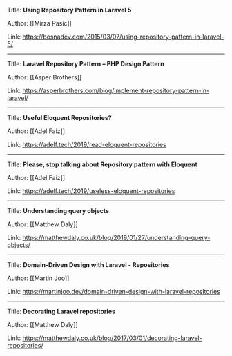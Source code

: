 Title: **Using Repository Pattern in Laravel 5**

Author: [[Mirza Pasic]]

Link: https://bosnadev.com/2015/03/07/using-repository-pattern-in-laravel-5/

---

Title: **Laravel Repository Pattern – PHP Design Pattern**

Author: [[Asper Brothers]]

Link: https://asperbrothers.com/blog/implement-repository-pattern-in-laravel/

---
Title: **Useful Eloquent Repositories?**

Author: [[Adel Faiz]]

Link: https://adelf.tech/2019/read-eloquent-repositories

---
Title: **Please, stop talking about Repository pattern with Eloquent**

Author: [[Adel Faiz]]

Link: https://adelf.tech/2019/useless-eloquent-repositories

---
Title: **Understanding query objects**

Author: [[Matthew Daly]]

Link: https://matthewdaly.co.uk/blog/2019/01/27/understanding-query-objects/

---
Title: **Domain-Driven Design with Laravel - Repositories**

Author: [[Martin Joo]]

Link: https://martinjoo.dev/domain-driven-design-with-laravel-repositories

---
Title: **Decorating Laravel repositories**

Author: [[Matthew Daly]]

Link: https://matthewdaly.co.uk/blog/2017/03/01/decorating-laravel-repositories/